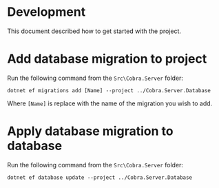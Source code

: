 # Development
This document described how to get started with the project.

# Add database migration to project
Run the following command from the `Src\Cobra.Server` folder:
```
dotnet ef migrations add [Name] --project ../Cobra.Server.Database
```

Where `[Name]` is replace with the name of the migration you wish to add.

# Apply database migration to database
Run the following command from the `Src\Cobra.Server` folder:
```
dotnet ef database update --project ../Cobra.Server.Database
```